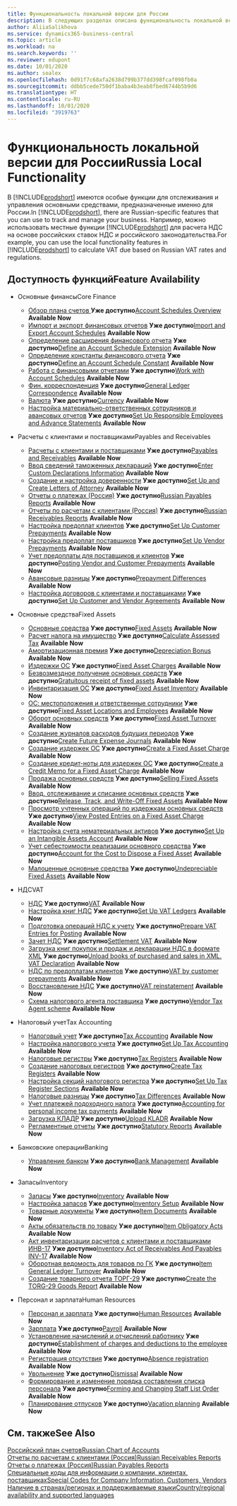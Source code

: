 ```yaml
---
title: Функциональность локальной версии для России
description: В следующих разделах описана функциональность локальной версии [!INCLUDE[prodshort](../../includes/prodshort.md)] для России.
author: AliiaSalikhova
ms.service: dynamics365-business-central
ms.topic: article
ms.workload: na
ms.search.keywords: ''
ms.reviewer: edupont
ms.date: 10/01/2020
ms.author: soalex
ms.openlocfilehash: 0d91f7c68afa2638d799b377dd398fcaf098fb0a
ms.sourcegitcommit: ddbb5cede750df1baba4b3eab8fbed6744b5b9d6
ms.translationtype: HT
ms.contentlocale: ru-RU
ms.lasthandoff: 10/01/2020
ms.locfileid: "3919763"
---
```

# <a name="russia-local-functionality"></a><span data-ttu-id="1c719-103">Функциональность локальной версии для России</span><span class="sxs-lookup"><span data-stu-id="1c719-103">Russia Local Functionality</span></span>

<span data-ttu-id="1c719-104">В [!INCLUDE[prodshort](../../includes/prodshort.md)] имеются особые функции для отслеживания и управления основными средствами, предназначенные именно для России.</span><span class="sxs-lookup"><span data-stu-id="1c719-104">In [!INCLUDE[prodshort](../../includes/prodshort.md)], there are Russian-specific features that you can use to track and manage your business.</span></span> <span data-ttu-id="1c719-105">Например, можно использовать местные функции [!INCLUDE[prodshort](../../includes/prodshort.md)] для расчета НДС на основе российских ставок НДС и российского законодательства.</span><span class="sxs-lookup"><span data-stu-id="1c719-105">For example, you can use the local functionality features in [!INCLUDE[prodshort](../../includes/prodshort.md)] to calculate VAT due based on Russian VAT rates and regulations.</span></span>

## <a name="feature-availability"></a><span data-ttu-id="1c719-106">Доступность функций</span><span class="sxs-lookup"><span data-stu-id="1c719-106">Feature Availability</span></span>

* <span data-ttu-id="1c719-107">Основные финансы</span><span class="sxs-lookup"><span data-stu-id="1c719-107">Core Finance</span></span>
    * <span data-ttu-id="1c719-108">[Обзор плана счетов ](account-schedules-overview.md) **Уже доступно**</span><span class="sxs-lookup"><span data-stu-id="1c719-108">[Account Schedules Overview](account-schedules-overview.md) **Available Now**</span></span>
    * <span data-ttu-id="1c719-109">[Импорт и экспорт финансовых отчетов](How-to-Import-and-Export-Account-Schedules.md) **Уже доступно**</span><span class="sxs-lookup"><span data-stu-id="1c719-109">[Import and Export Account Schedules](How-to-Import-and-Export-Account-Schedules.md) **Available Now**</span></span>
    * <span data-ttu-id="1c719-110">[Определение расширения финансового отчета](How-to-Define-an-Account-Schedule-Extension.md) **Уже доступно**</span><span class="sxs-lookup"><span data-stu-id="1c719-110">[Define an Account Schedule Extension](How-to-Define-an-Account-Schedule-Extension.md) **Available Now**</span></span>
    * <span data-ttu-id="1c719-111">[Определение константы финансового отчета](How-to-Define-an-Account-Schedule-Constant.md) **Уже доступно**</span><span class="sxs-lookup"><span data-stu-id="1c719-111">[Define an Account Schedule Constant](How-to-Define-an-Account-Schedule-Constant.md) **Available Now**</span></span>
    * <span data-ttu-id="1c719-112">[Работа с финансовыми отчетами](How-to-Work-with-Account-Schedules.md) **Уже доступно**</span><span class="sxs-lookup"><span data-stu-id="1c719-112">[Work with Account Schedules](How-to-Work-with-Account-Schedules.md) **Available Now**</span></span>
    * <span data-ttu-id="1c719-113">[Фин. корреспонденция](general-ledger-correspondence.md) **Уже доступно**</span><span class="sxs-lookup"><span data-stu-id="1c719-113">[General Ledger Correspondence](general-ledger-correspondence.md) **Available Now**</span></span>
    * <span data-ttu-id="1c719-114">[Валюта](Currency-information-Import-currency-rates.md) **Уже доступно**</span><span class="sxs-lookup"><span data-stu-id="1c719-114">[Сurrency](Currency-information-Import-currency-rates.md) **Available Now**</span></span>
    * <span data-ttu-id="1c719-115">[Настройка материально-ответственных сотрудников и авансовых отчетов](How-to-Set-Up-Responsible-Employees-and-Advance-Statements.md) **Уже доступно**</span><span class="sxs-lookup"><span data-stu-id="1c719-115">[Set Up Responsible Employees and Advance Statements](How-to-Set-Up-Responsible-Employees-and-Advance-Statements.md) **Available Now**</span></span>

* <span data-ttu-id="1c719-116">Расчеты с клиентами и поставщиками</span><span class="sxs-lookup"><span data-stu-id="1c719-116">Payables and Receivables</span></span>
    * <span data-ttu-id="1c719-117">[Расчеты с клиентами и поставщиками](Payables-and-Receivables.md) **Уже доступно**</span><span class="sxs-lookup"><span data-stu-id="1c719-117">[Payables and Receivables](Payables-and-Receivables.md) **Available Now**</span></span>
    * <span data-ttu-id="1c719-118">[Ввод сведений таможенных деклараций](how-to-enter-custom-declarations-information.md) **Уже доступно**</span><span class="sxs-lookup"><span data-stu-id="1c719-118">[Enter Custom Declarations Information](how-to-enter-custom-declarations-information.md) **Available Now**</span></span>
    * <span data-ttu-id="1c719-119">[Создание и настройка доверенности](how-to-set-up-and-create-letters-of-attorney.md) **Уже доступно**</span><span class="sxs-lookup"><span data-stu-id="1c719-119">[Set Up and Create Letters of Attorney](how-to-set-up-and-create-letters-of-attorney.md) **Available Now**</span></span>
    * <span data-ttu-id="1c719-120">[Отчеты о платежах (Россия)](russian-payables-reports.md) **Уже доступно**</span><span class="sxs-lookup"><span data-stu-id="1c719-120">[Russian Payables Reports](russian-payables-reports.md) **Available Now**</span></span>
    * <span data-ttu-id="1c719-121">[Отчеты по расчетам с клиентами (Россия)](russian-receivables-reports.md) **Уже доступно**</span><span class="sxs-lookup"><span data-stu-id="1c719-121">[Russian Receivables Reports](russian-receivables-reports.md) **Available Now**</span></span>
    * <span data-ttu-id="1c719-122">[Настройка предоплат клиентов](how-to-set-up-customer-prepayments.md) **Уже доступно**</span><span class="sxs-lookup"><span data-stu-id="1c719-122">[Set Up Customer Prepayments](how-to-set-up-customer-prepayments.md) **Available Now**</span></span>
    * <span data-ttu-id="1c719-123">[Настройка предоплат поставщиков](how-to-set-up-vendor-prepayments.md) **Уже доступно**</span><span class="sxs-lookup"><span data-stu-id="1c719-123">[Set Up Vendor Prepayments](how-to-set-up-vendor-prepayments.md) **Available Now**</span></span>
    * <span data-ttu-id="1c719-124">[Учет предоплаты для поставщиков и клиентов](prepayments-vendor-and-customers.md) **Уже доступно**</span><span class="sxs-lookup"><span data-stu-id="1c719-124">[Posting Vendor and Customer Prepayments](prepayments-vendor-and-customers.md) **Available Now**</span></span>
    * <span data-ttu-id="1c719-125">[Авансовые разницы](prepayment-differences-invoices-prepayment-differences.md) **Уже доступно**</span><span class="sxs-lookup"><span data-stu-id="1c719-125">[Prepayment Differences](prepayment-differences-invoices-prepayment-differences.md) **Available Now**</span></span>
    * <span data-ttu-id="1c719-126">[Настройка договоров с клиентами и поставщиками](how-to-set-up-customer-and-vendor-agreements.md) **Уже доступно**</span><span class="sxs-lookup"><span data-stu-id="1c719-126">[Set Up Customer and Vendor Agreements](how-to-set-up-customer-and-vendor-agreements.md) **Available Now**</span></span>

* <span data-ttu-id="1c719-127">Основные средства</span><span class="sxs-lookup"><span data-stu-id="1c719-127">Fixed Assets</span></span>
    * <span data-ttu-id="1c719-128">[Основные средства](fixed-assets.md) **Уже доступно**</span><span class="sxs-lookup"><span data-stu-id="1c719-128">[Fixed Assets](fixed-assets.md) **Available Now**</span></span>
    * <span data-ttu-id="1c719-129">[Расчет налога на имущество](How-to-Calculate-Assessed-Tax.md) **Уже доступно**</span><span class="sxs-lookup"><span data-stu-id="1c719-129">[Calculate Assessed Tax](How-to-Calculate-Assessed-Tax.md) **Available Now**</span></span>
    * <span data-ttu-id="1c719-130">[Амортизационная премия](Depreciation-Bonus.md) **Уже доступно**</span><span class="sxs-lookup"><span data-stu-id="1c719-130">[Depreciation Bonus](Depreciation-Bonus.md) **Available Now**</span></span>
    * <span data-ttu-id="1c719-131">[Издержки ОС](Fixed-Asset-Charges.md) **Уже доступно**</span><span class="sxs-lookup"><span data-stu-id="1c719-131">[Fixed Asset Charges](Fixed-Asset-Charges.md) **Available Now**</span></span>
    * <span data-ttu-id="1c719-132">[Безвозмездное получение основных средств](Gratuitous-receipt-of-fixed-assets.md) **Уже доступно**</span><span class="sxs-lookup"><span data-stu-id="1c719-132">[Gratuitous receipt of fixed assets](Gratuitous-receipt-of-fixed-assets.md) **Available Now**</span></span>
    * <span data-ttu-id="1c719-133">[Инвентаризация ОС](Fixed-Asset-Inventory.md) **Уже доступно**</span><span class="sxs-lookup"><span data-stu-id="1c719-133">[Fixed Asset Inventory](Fixed-Asset-Inventory.md) **Available Now**</span></span>
    * <span data-ttu-id="1c719-134">[ОС: местоположения и ответственные сотрудники](Fixed-Asset-Locations-and-Employees.md) **Уже доступно**</span><span class="sxs-lookup"><span data-stu-id="1c719-134">[Fixed Asset Locations and Employees](Fixed-Asset-Locations-and-Employees.md) **Available Now**</span></span>
    * <span data-ttu-id="1c719-135">[Оборот основных средств](Fixed-Asset-Turnover.md) **Уже доступно**</span><span class="sxs-lookup"><span data-stu-id="1c719-135">[Fixed Asset Turnover](Fixed-Asset-Turnover.md) **Available Now**</span></span>
    * <span data-ttu-id="1c719-136">[Создание журналов расходов будущих периодов](How-to-Create-Future-Expense-Journals.md) **Уже доступно**</span><span class="sxs-lookup"><span data-stu-id="1c719-136">[Create Future Expense Journals](How-to-Create-Future-Expense-Journals.md) **Available Now**</span></span>
    * <span data-ttu-id="1c719-137">[Создание издержек ОС](How-to-Create-a-Fixed-Asset-Charge.md) **Уже доступно**</span><span class="sxs-lookup"><span data-stu-id="1c719-137">[Create a Fixed Asset Charge](How-to-Create-a-Fixed-Asset-Charge.md) **Available Now**</span></span>
    * <span data-ttu-id="1c719-138">[Создание кредит-ноты для издержек ОС](How-to-Create-a-Credit-Memo-for-a-Fixed-Asset-Charge.md) **Уже доступно**</span><span class="sxs-lookup"><span data-stu-id="1c719-138">[Create a Credit Memo for a Fixed Asset Charge](How-to-Create-a-Credit-Memo-for-a-Fixed-Asset-Charge.md) **Available Now**</span></span>
    * <span data-ttu-id="1c719-139">[Продажа основных средств](Sale-of-fixed-assets.md) **Уже доступно**</span><span class="sxs-lookup"><span data-stu-id="1c719-139">[Selling Fixed Assets](Sale-of-fixed-assets.md) **Available Now**</span></span>
    * <span data-ttu-id="1c719-140">[Ввод, отслеживание и списание основных средств](How-to-Release-Track-Write-Off-Fixed-Assets.md) **Уже доступно**</span><span class="sxs-lookup"><span data-stu-id="1c719-140">[Release, Track, and Write-Off Fixed Assets](How-to-Release-Track-Write-Off-Fixed-Assets.md) **Available Now**</span></span>
    * <span data-ttu-id="1c719-141">[Просмотр учтенных операций по издержкам основных средств](How-to-View-Posted-Entries-on-a-Fixed-Asset-Charge.md) **Уже доступно**</span><span class="sxs-lookup"><span data-stu-id="1c719-141">[View Posted Entries on a Fixed Asset Charge](How-to-View-Posted-Entries-on-a-Fixed-Asset-Charge.md) **Available Now**</span></span>
    * <span data-ttu-id="1c719-142">[Настройка счета нематериальных активов](How-to-Set-Up-an-Intangible-Assets-Account.md) **Уже доступно**</span><span class="sxs-lookup"><span data-stu-id="1c719-142">[Set Up an Intangible Assets Account](How-to-Set-Up-an-Intangible-Assets-Account.md) **Available Now**</span></span>
    * <span data-ttu-id="1c719-143">[Учет себестоимости реализации основного средства](How-to-Account-for-the-Cost-to-Dispose-a-Fixed-Asset.md) **Уже доступно**</span><span class="sxs-lookup"><span data-stu-id="1c719-143">[Account for the Cost to Dispose a Fixed Asset](How-to-Account-for-the-Cost-to-Dispose-a-Fixed-Asset.md) **Available Now**</span></span>
    * <span data-ttu-id="1c719-144">[Малоценные основные средства](Undepreciable-Fixed-Assets.md) **Уже доступно**</span><span class="sxs-lookup"><span data-stu-id="1c719-144">[Undepreciable Fixed Assets](Undepreciable-Fixed-Assets.md) **Available Now**</span></span>

* <span data-ttu-id="1c719-145">НДС</span><span class="sxs-lookup"><span data-stu-id="1c719-145">VAT</span></span>
    * <span data-ttu-id="1c719-146">[НДС](VAT.md) **Уже доступно**</span><span class="sxs-lookup"><span data-stu-id="1c719-146">[VAT](VAT.md) **Available Now**</span></span>
    * <span data-ttu-id="1c719-147">[Настройка книг НДС](How-to-Set-Up-VAT-Ledgers.md) **Уже доступно**</span><span class="sxs-lookup"><span data-stu-id="1c719-147">[Set Up VAT Ledgers](How-to-Set-Up-VAT-Ledgers.md) **Available Now**</span></span>  
    * <span data-ttu-id="1c719-148">[Подготовка операций НДС к учету](How-to-Prepare-VAT-Entries-for-Posting.md) **Уже доступно**</span><span class="sxs-lookup"><span data-stu-id="1c719-148">[Prepare VAT Entries for Posting](How-to-Prepare-VAT-Entries-for-Posting.md) **Available Now**</span></span>  
    * <span data-ttu-id="1c719-149">[Зачет НДС](Settlement-VAT.md) **Уже доступно**</span><span class="sxs-lookup"><span data-stu-id="1c719-149">[Settlement VAT](Settlement-VAT.md) **Available Now**</span></span>  
    * <span data-ttu-id="1c719-150">[Загрузка книг покупок и продаж и декларации НДС в формате XML](upload-books-purchases-sales-xml-vat-declaration.md) **Уже доступно**</span><span class="sxs-lookup"><span data-stu-id="1c719-150">[Unload books of purchased and sales in XML. VAT Declaration](upload-books-purchases-sales-xml-vat-declaration.md) **Available Now**</span></span>  
    * <span data-ttu-id="1c719-151">[НДС по предоплатам клиентов](VAT-by-Customer-prepayments.md) **Уже доступно**</span><span class="sxs-lookup"><span data-stu-id="1c719-151">[VAT by customer prepayments](VAT-by-Customer-prepayments.md) **Available Now**</span></span>  
    * <span data-ttu-id="1c719-152">[Восстановление НДС](VAT-reinstatement.md) **Уже доступно**</span><span class="sxs-lookup"><span data-stu-id="1c719-152">[VAT reinstatement](VAT-reinstatement.md) **Available Now**</span></span>  
    * <span data-ttu-id="1c719-153">[Схема налогового агента поставщика](Vendor-Tax-Agent-scheme.md) **Уже доступно**</span><span class="sxs-lookup"><span data-stu-id="1c719-153">[Vendor Tax Agent scheme](Vendor-Tax-Agent-scheme.md) **Available Now**</span></span>  

* <span data-ttu-id="1c719-154">Налоговый учет</span><span class="sxs-lookup"><span data-stu-id="1c719-154">Tax Accounting</span></span>
    * <span data-ttu-id="1c719-155">[Налоговый учет](Tax-Accounting.md) **Уже доступно**</span><span class="sxs-lookup"><span data-stu-id="1c719-155">[Tax Accounting](Tax-Accounting.md) **Available Now**</span></span>
    * <span data-ttu-id="1c719-156">[Настройка налогового учета](How-to-Set-Up-Tax-Accounting.md) **Уже доступно**</span><span class="sxs-lookup"><span data-stu-id="1c719-156">[Set Up Tax Accounting](How-to-Set-Up-Tax-Accounting.md) **Available Now**</span></span>  
    * <span data-ttu-id="1c719-157">[Налоговые регистры](Tax-Registers.md) **Уже доступно**</span><span class="sxs-lookup"><span data-stu-id="1c719-157">[Tax Registers](Tax-Registers.md) **Available Now**</span></span>  
    * <span data-ttu-id="1c719-158">[Создание налоговых регистров](How-to-Create-Tax-Registers.md) **Уже доступно**</span><span class="sxs-lookup"><span data-stu-id="1c719-158">[Create Tax Registers](How-to-Create-Tax-Registers.md) **Available Now**</span></span>  
    * <span data-ttu-id="1c719-159">[Настройка секций налогового регистра](How-to-Set-Up-Tax-Register-Sections.md) **Уже доступно**</span><span class="sxs-lookup"><span data-stu-id="1c719-159">[Set Up Tax Register Sections](How-to-Set-Up-Tax-Register-Sections.md) **Available Now**</span></span>  
    * <span data-ttu-id="1c719-160">[Налоговые разницы](Tax-Differences.md) **Уже доступно**</span><span class="sxs-lookup"><span data-stu-id="1c719-160">[Tax Differences](Tax-Differences.md) **Available Now**</span></span>  
    * <span data-ttu-id="1c719-161">[Учет платежей подоходного налога](Accounting-for-personal-income-tax-payments.md) **Уже доступно**</span><span class="sxs-lookup"><span data-stu-id="1c719-161">[Accounting for personal income tax payments](Accounting-for-personal-income-tax-payments.md) **Available Now**</span></span>  
    * <span data-ttu-id="1c719-162">[Загрузка КЛАДР](Upload-KLADR.md) **Уже доступно**</span><span class="sxs-lookup"><span data-stu-id="1c719-162">[Upload KLADR](Upload-KLADR.md) **Available Now**</span></span>  
    * <span data-ttu-id="1c719-163">[Регламентные отчеты](Statutory-Reports.md) **Уже доступно**</span><span class="sxs-lookup"><span data-stu-id="1c719-163">[Statutory Reports](Statutory-Reports.md) **Available Now**</span></span>

* <span data-ttu-id="1c719-164">Банковские операции</span><span class="sxs-lookup"><span data-stu-id="1c719-164">Banking</span></span>
    * <span data-ttu-id="1c719-165">[Управление банком](bank-management.md) **Уже доступно**</span><span class="sxs-lookup"><span data-stu-id="1c719-165">[Bank Management](bank-management.md) **Available Now**</span></span>

* <span data-ttu-id="1c719-166">Запасы</span><span class="sxs-lookup"><span data-stu-id="1c719-166">Inventory</span></span>
    * <span data-ttu-id="1c719-167">[Запасы](Inventory.md) **Уже доступно**</span><span class="sxs-lookup"><span data-stu-id="1c719-167">[Inventory](Inventory.md) **Available Now**</span></span>
    * <span data-ttu-id="1c719-168">[Настройка запасов](Inventory-Setup.md) **Уже доступно**</span><span class="sxs-lookup"><span data-stu-id="1c719-168">[Inventory Setup](Inventory-Setup.md) **Available Now**</span></span>
    * <span data-ttu-id="1c719-169">[Товарные документы](Item-Documents.md) **Уже доступно**</span><span class="sxs-lookup"><span data-stu-id="1c719-169">[Item Documents](Item-Documents.md) **Available Now**</span></span>
    * <span data-ttu-id="1c719-170">[Акты обязательств по товару](Item-Obligatory-Acts.md) **Уже доступно**</span><span class="sxs-lookup"><span data-stu-id="1c719-170">[Item Obligatory Acts](Item-Obligatory-Acts.md) **Available Now**</span></span>
    * <span data-ttu-id="1c719-171">[Акт инвентаризации расчетов с клиентами и поставщиками ИНВ-17](Inventory-Act-of-Receivables-And-Payables-INV-17.md) **Уже доступно**</span><span class="sxs-lookup"><span data-stu-id="1c719-171">[Inventory Act of Receivables And Payables INV-17](Inventory-Act-of-Receivables-And-Payables-INV-17.md) **Available Now**</span></span>
    * <span data-ttu-id="1c719-172">[Оборотная ведомость для товаров по ГК](Item-General-Ledger-Turnover.md) **Уже доступно**</span><span class="sxs-lookup"><span data-stu-id="1c719-172">[Item General Ledger Turnover](Item-General-Ledger-Turnover.md) **Available Now**</span></span>
    * <span data-ttu-id="1c719-173">[Создание товарного отчета ТОРГ-29](How-to-Create-the-TORG-29-Goods-Report.md) **Уже доступно**</span><span class="sxs-lookup"><span data-stu-id="1c719-173">[Create the TORG-29 Goods Report](How-to-Create-the-TORG-29-Goods-Report.md) **Available Now**</span></span>

* <span data-ttu-id="1c719-174">Персонал и зарплата</span><span class="sxs-lookup"><span data-stu-id="1c719-174">Human Resources</span></span>
    * <span data-ttu-id="1c719-175">[Персонал и зарплата](Human-Resources.md) **Уже доступно**</span><span class="sxs-lookup"><span data-stu-id="1c719-175">[Human Resources](Human-Resources.md) **Available Now**</span></span>
    * <span data-ttu-id="1c719-176">[Зарплата](Payroll.md) **Уже доступно**</span><span class="sxs-lookup"><span data-stu-id="1c719-176">[Payroll](Payroll.md) **Available Now**</span></span>
    * <span data-ttu-id="1c719-177">[Установление начислений и отчислений работнику](Establishment-of-charges-and-deductions-to-the-employee.md) **Уже доступно**</span><span class="sxs-lookup"><span data-stu-id="1c719-177">[Establishment of charges and deductions to the employee](Establishment-of-charges-and-deductions-to-the-employee.md) **Available Now**</span></span>
    * <span data-ttu-id="1c719-178">[Регистрация отсутствия](Absence-registration.md) **Уже доступно**</span><span class="sxs-lookup"><span data-stu-id="1c719-178">[Absence registration](Absence-registration.md) **Available Now**</span></span>
    * <span data-ttu-id="1c719-179">[Увольнение](Dismissal.md) **Уже доступно**</span><span class="sxs-lookup"><span data-stu-id="1c719-179">[Dismissal](Dismissal.md) **Available Now**</span></span>
    * <span data-ttu-id="1c719-180">[Формирование и изменение порядка составления списка персонала](Forming-and-changing-Staff-List-Order-Staff-Arrangement.md) **Уже доступно**</span><span class="sxs-lookup"><span data-stu-id="1c719-180">[Forming and Changing Staff List Order](Forming-and-changing-Staff-List-Order-Staff-Arrangement.md) **Available Now**</span></span>
    * <span data-ttu-id="1c719-181">[Планирование отпусков](Vacation-planning.md) **Уже доступно**</span><span class="sxs-lookup"><span data-stu-id="1c719-181">[Vacation planning](Vacation-planning.md) **Available Now**</span></span>

## <a name="see-also"></a><span data-ttu-id="1c719-182">См. также</span><span class="sxs-lookup"><span data-stu-id="1c719-182">See Also</span></span>

[<span data-ttu-id="1c719-183">Российский план счетов</span><span class="sxs-lookup"><span data-stu-id="1c719-183">Russian Chart of Accounts</span></span>](Russian-Chart-of-Accounts.md)  
[<span data-ttu-id="1c719-184">Отчеты по расчетам с клиентами (Россия)</span><span class="sxs-lookup"><span data-stu-id="1c719-184">Russian Receivables Reports</span></span>](Russian-Receivables-Reports.md)  
[<span data-ttu-id="1c719-185">Отчеты о платежах (Россия)</span><span class="sxs-lookup"><span data-stu-id="1c719-185">Russian Payables Reports</span></span>](Russian-Payables-Reports.md)  
[<span data-ttu-id="1c719-186">Специальные коды для информации о компании, клиентах, поставщиках</span><span class="sxs-lookup"><span data-stu-id="1c719-186">Special Codes for Company Information, Customers, Vendors</span></span>](special-codes-company-information-customers-vendors.md)  
[<span data-ttu-id="1c719-187">Наличие в странах/регионах и поддерживаемые языки</span><span class="sxs-lookup"><span data-stu-id="1c719-187">Country/regional availability and supported languages</span></span>](/dynamics365/business-central/dev-itpro/compliance/apptest-countries-and-translations)  
